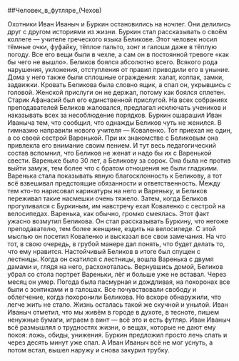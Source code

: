 ##Человек_в_футляре_(Чехов)


Охотники Иван Иваныч и Буркин остановились на ночлег. Они делились друг с другом историями из жизни.
Буркин стал рассказывать о своём коллеге — учителе греческого языка Беликове.
Этот человек носил тёмные очки, фуфайку, тёплое пальто, зонт и галоши даже в тёплую погоду. Все его вещи были в чехле, а сам он в постоянной тревоге «как бы чего не вышло».
Беликов боялся абсолютно всего. Всякого рода нарушения, уклонения, отступления от правил приводили его в уныние. Дома у него также были сплошные ограждения: халат, колпак, замки, задвижки. Кровать Беликова была словно ящик, а спал он, укрывшись с головой. Женской прислуги он не держал, потому как боялся сплетен. Старик Афанасий был его единственной прислугой.
На всех собраниях преподавателей Беликов жаловался, предлагал исключать учеников и наказывать всех за несоблюдение порядков.
Буркин ошарашил Иван Иваныча тем, что сообщил, что однажды Беликов чуть не женился. В гимназию направили нового учителя — Коваленко.
Тот приехал не один, а со своей сестрой Варенькой.
При их знакомстве с Беликовым она привлекла его внимание своим пением. И тут весь педагогический состав вспомнил, что Беликов не женат и надо бы их с Варенькой свести.
Вареньке было 30 лет, а Беликову за сорок. Она была не против выйти замуж, тем более что с братом отношения не были гладкими. Варенька стала показывать явную благосклонность к Беликову, а тот всё взвешивал предстоящие обязанности и ответственность.
Между тем кто-то нарисовал карикатуры на него и Вареньку, и Беликов переживал такие насмешки очень тяжело. Затем, когда Беликов прогуливался с Буркиным, им навстречу ехал Коваленко с сестрой на велосипедах. Варенька, как обычно, громко смеялась. Этот факт ужасно возмутил Беликова. Он стал рассказывать Буркину, что негоже преподавателю, тем более женщине, ездить на велосипеде.
С этой мыслью он посетил Коваленко и высказал все свои замечания. На что тот, в свою очередь, в грубой манере дал понять, что будет делать то, что ему нравится. Настойчивый Беликов в итоге был спущен с лестницы. Когда он скатился с лестницы, вошла Варенька с двумя дамами и, глядя на него, расхохоталась.
Вернувшись домой, Беликов убрал со стола портрет Вареньки, лёг и больше уже не вставал. Через месяц он умер.
Погода была пасмурная и дождливая, на похоронах все были с зонтиками и в галошах. Все почувствовали свободу и облегчение, когда похоронили Беликова.
Но вскоре обнаружили, что легче жить не стало. Жизнь осталась такой же скучной и унылой.
Иван Иваныч отметил, что мы живём в городе в духоте, в тесноте, пишем ненужные бумаги, играем в винт — всё это и есть футляр.
Иван Иваныч всё размышлял о трудностях жизни, о вещах, которые не дают ему покоя: ложь, обиды, унижения. Буркин предложил просто лечь спать и через десять минут уже спал. А Иван Иваныч всё не мог уснуть, а потом встал, вышел наружу и снова закурил трубку.

